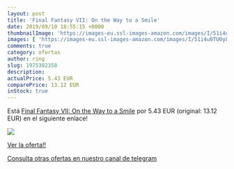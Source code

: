 ```yaml
---
layout: post
title: 'Final Fantasy VII: On the Way to a Smile'
date: 2019/09/10 18:55:15 +0000
thumbnailImage: 'https://images-eu.ssl-images-amazon.com/images/I/51i4u0TU0yL._SL200_.jpg'
images: [ 'https://images-eu.ssl-images-amazon.com/images/I/51i4u0TU0yL._SL200_.jpg' ]
comments: true
category: ofertas
author: ring
slug: 1975382358
description:
actualPrice: 5.43 EUR
comparePrice: 13.12 EUR
inStock: true
---
```


Está [Final Fantasy VII: On the Way to a Smile](https://www.amazon.com/dp/1975382358/?tag=redken08-20) por 5.43 EUR (original: 13.12 EUR) en el siguiente enlace!

[![](https://images-eu.ssl-images-amazon.com/images/I/51i4u0TU0yL._SL200_.jpg)](https://www.amazon.com/dp/1975382358/?tag=redken08-20)

[Ver la oferta!!](https://www.amazon.com/dp/1975382358/?tag=redken08-20)

[Consulta otras ofertas en nuestro canal de telegram](https://t.me/s/ofertas25)

